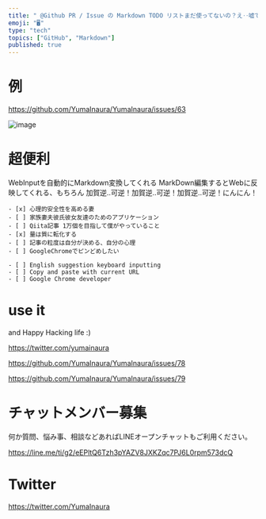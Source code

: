 ```yaml
---
title: " @Github PR / Issue の Markdown TODO リストまだ使ってないの？え‥嘘でしょ？✋"
emoji: "🖥"
type: "tech"
topics: ["GitHub", "Markdown"]
published: true
---
```


# 例

https://github.com/YumaInaura/YumaInaura/issues/63

![image](https://user-images.githubusercontent.com/13635059/50553726-abc45a80-0cef-11e9-86bc-d86847671bd8.png)

# 超便利

WebInputを自動的にMarkdown変換してくれる
MarkDown編集するとWebに反映してくれる、もちろん
加賀逆‥可逆！加賀逆‥可逆！加賀逆‥可逆！にんにん！

```
- [x] 心理的安全性を高める妻 
- [ ] 家族妻夫彼氏彼女友達のためのアプリケーション
- [ ] Qiita記事 1万個を目指して僕がやっていること
- [x] 量は質に転化する
- [ ] 記事の粒度は自分が決める、自分の心理
- [ ] GoogleChromeでピンどめしたい

- [ ] English suggestion keyboard inputting
- [ ] Copy and paste with current URL
- [ ] Google Chrome developer 
```

# use it

and Happy Hacking life :)

https://twitter.com/yumainaura

https://github.com/YumaInaura/YumaInaura/issues/78

https://github.com/YumaInaura/YumaInaura/issues/79








<!-- Update From Qiita API -->

# チャットメンバー募集


何か質問、悩み事、相談などあればLINEオープンチャットもご利用ください。

https://line.me/ti/g2/eEPltQ6Tzh3pYAZV8JXKZqc7PJ6L0rpm573dcQ





# Twitter


https://twitter.com/YumaInaura


<!-- Update From Qiita API -->


